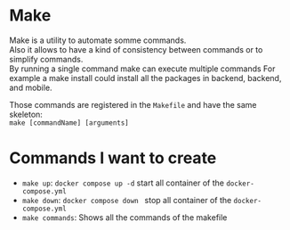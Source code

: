 # Make

Make is a utility to automate somme commands.  
Also it allows to have a kind of consistency between commands or to simplify commands.  
By running a single command make can execute multiple commands
For example a make install could install all the packages in backend, backend, and mobile.

Those commands are registered in the `Makefile` and have the same skeleton:  
`make [commandName] [arguments]`

# Commands I want to create

- `make up`: `docker compose up -d` start all container of the `docker-compose.yml`
- `make down`: `docker compose down ` stop all container of the `docker-compose.yml`
- `make commands`: Shows all the commands of the makefile